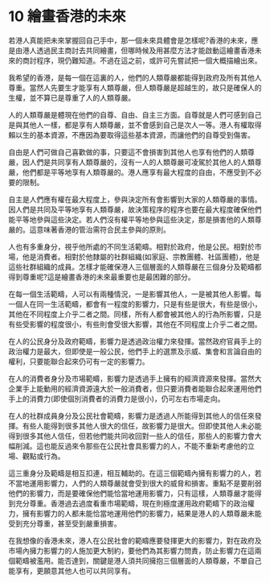 # 10  繪畫香港的未來

若港人真能把未來掌握回自己手中，那一個未來具體會是怎樣呢?香港的未來，應是由港人透過民主商討去共同繪畫，但哪時候及用甚麼方法才能啟動這繪畫香港未來的商討程序，現仍難知道。不過在這之前，或許可先嘗試把一個大概描繪出來。

我希望的香港，是每一個在這裏的人，他們的人類尊嚴都能得到政府及所有其他人尊重。當然人先要生才能享有人類尊嚴，但人類尊嚴是超越生的，故只是確保人的生權，並不算已是尊重了人的人類尊嚴。

人的人類尊嚴是體現在他們的自尊、自由、自主三方面。自尊就是人們可感到自己是與其他人一樣，都是享有人類尊嚴，並不會感到自己是次人一等。港人有權取得賴以生的基本資源，不應因為要取得這些基本資源，而讓他們的自尊受到傷害。

自由是人們可做自己喜歡做的事，只要這不會損害到其他人也享有他們的人類尊嚴，因人們是共同享有人類尊嚴的，沒有一人的人類尊嚴可凌駕於其他人的人類尊嚴，他們都是平等地享有人類尊嚴的。港人應享有最大程度的自由，不應受到不必要的限制。

自主是人們應有權在最大程度上，參與決定所有會影響到大家的人類尊嚴的事情。因人們是共同及平等地享有人類尊嚴，故決策程序的程序也要在最大程度確保他們能平等地參與這些決定。若人們沒有權平等地參與這些決定，那是損害他的人類尊嚴的。這意味著香港的管治需符合民主參與的原則。

人也有多重身分，視乎他所處的不同生活範疇。相對於政府，他是公民。相對於市場，他是消費者。相對於他隸屬的社群組織(如家庭、宗教團體、社區團體)，他是這些社群組織的成員。怎樣才能確保港人三個層面的人類尊嚴在三個身分及範疇都得到尊重呢?這是繪畫香港的未來最重要也是最困難的部分。

在每一個生活範疇，人可以有兩種情況，一是影響其他人，一是被其他人影響。每一個人在同一生活範疇，都會有一程度的影響力，只是有些是很大，有些是很小，其他在不同程度上介乎二者之間。同樣，所有人都會被其他人的行為所影響，只是有些受影響的程度很小，有些則會受很大影響，其他在不同程度上介乎二者之間。

在人的公民身分及政府範疇，影響力是透過政治權力來發揮。當然政府官員手上的政治權力是最大，但即使是一般公民，他們手上的選票及示威、集會和言論自由的權利，只要能聯合起來仍可有一定的影響力。

在人的消費者身分及市場範疇，影響力是透過手上擁有的經濟資源來發揮。當然大企業手上能動用的經濟資源遠大於一般消費者，但只要消費者能聯合起來運用他們手上的消費力(即使個別消費者的消費力是很小)，仍可左右市場走向。

在人的社群成員身分及公民社會範疇，影響力是透過人所能得到其他人的信任來發揮。有些人能得到很多其他人很大的信任，故影響力是很大。但即使其他人未必能得到很多其他人信任，但若他們能共同收回對一些人的信任，那些人的影響力會大幅削減。這也能反過來令那些在公民社會具影響力的人，不能不重新考慮他的立場、觀點或行為。

這三重身分及範疇是相互扣連，相互輔助的。在這三個範疇內擁有影響力的人，若不當地運用影響力，人們的人類尊嚴就會受到很大的威脅和損害。重點不是要削弱他們的影響力，而是要確保他們能恰當地運用影響力，只有這樣，人類尊嚴才能得到充分尊重。香港過去過度看重市場範疇，現在則極度運用政府範疇下的政治權力，擁有影響力的人都未能恰當地運用他們的影響力，結果是港人的人類尊嚴未能受到充分尊重，甚至受到嚴重損害。

在我想像的香港未來，港人在公民社會的範疇應要發揮更大的影響力，對在政府及市場內擁力影響力的人施加更大制約，要他們為其影響力問責，防止影響力在這兩個範疇被濫用。能否達到，關鍵是港人須共同擁抱三個層面的人類尊嚴，不單自己能享有，更願意其他人也可以共同享有。

